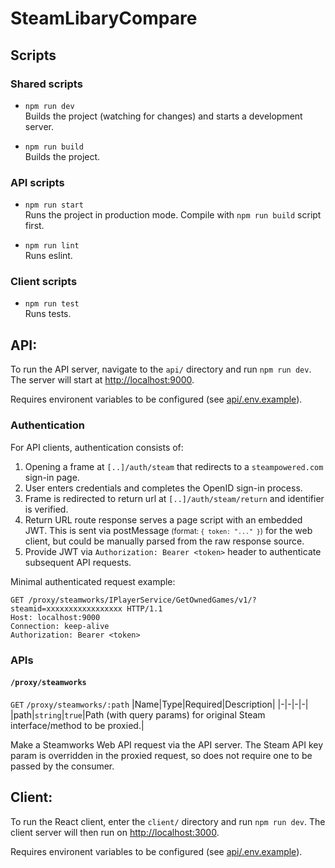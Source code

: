 # SteamLibaryCompare

## Scripts

### Shared scripts

* `npm run dev`  
  Builds the project (watching for changes) and starts a development server.

* `npm run build`  
  Builds the project.

### API scripts

* `npm run start`  
  Runs the project in production mode. Compile with `npm run build` script first.

* `npm run lint`  
  Runs eslint.

### Client scripts

* `npm run test`  
  Runs tests.


## API:
To run the API server, navigate to the `api/` directory and run `npm run dev`. The server will start at [http://localhost:9000](http://localhost:9000).

Requires environent variables to be configured (see [api/.env.example](./api/.env.example)).

### Authentication

For API clients, authentication consists of:

1. Opening a frame at `[..]/auth/steam` that redirects to a `steampowered.com` sign-in page.
2. User enters credentials and completes the OpenID sign-in process.
3. Frame is redirected to return url at `[..]/auth/steam/return` and identifier is verified.
4. Return URL route response serves a page script with an embedded JWT. This is sent via postMessage <small>(format: `{ token: "..." }`)</small> for the web client, but could be manually parsed from the raw response source.
5. Provide JWT via `Authorization: Bearer <token>` header to authenticate subsequent API requests.
   
Minimal authenticated request example:

 ```http
 GET /proxy/steamworks/IPlayerService/GetOwnedGames/v1/?steamid=xxxxxxxxxxxxxxxxx HTTP/1.1
 Host: localhost:9000
 Connection: keep-alive
 Authorization: Bearer <token>
```

### APIs
#### `/proxy/steamworks`
`GET` `/proxy/steamworks/:path`
|Name|Type|Required|Description|
|-|-|-|-|
|path|`string`|`true`|Path (with query params) for original Steam interface/method to be proxied.|

Make a Steamworks Web API request via the API server. The Steam API key param is overridden in the proxied request, so does not require one to be passed by the consumer.


## Client:
To run the React client, enter the `client/` directory and run `npm run dev`. The client server will then run on [http://localhost:3000](http://localhost:3000).

Requires environent variables to be configured (see [api/.env.example](./client/.env.example)).
